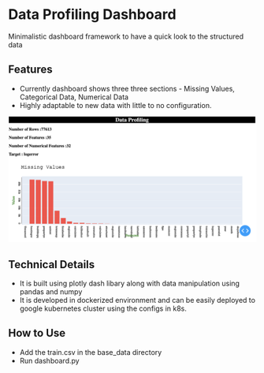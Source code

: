 # Data Profiling Dashboard
Minimalistic dashboard framework to have a quick look to the structured data

## Features
- Currently dashboard shows three three sections - Missing Values, Categorical Data,  Numerical Data
- Highly adaptable to new data with little to no configuration.

![alt text](./img/demo2.png)


## Technical Details
- It is built using plotly dash libary along with data manipulation using pandas and numpy
- It is developed in dockerized environment and can be easily deployed to google kubernetes cluster using the configs in k8s.

## How to Use
  - Add the train.csv in the base_data directory 
  - Run dashboard.py
  
